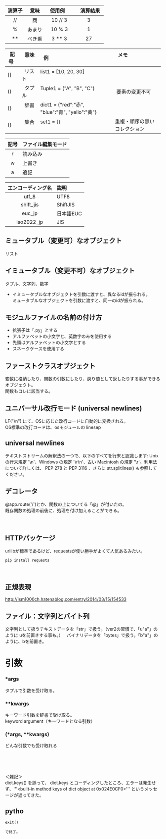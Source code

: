 |  演算子  | 意味 |   使用例      |    演算結果  |
|:-------:|:---------:|:---------:|:---------:|
|  //     |   商      |  10 // 3  | 3         |
|  %      |   あまり  |  10 % 3   | 1         |
|  **     |   べき乗  |  3 ** 3   | 27         |


|  記号   |   意味     |  例                                             |   メモ                          |
|:-------:|:----------|--------------------------------------------------|-------------------------------|
|  []     |   リスト   |  list1 = [10, 20, 30]                            |                               |
|  ()     |   タプル   |  Tuple1 = ("A", "B", "C")                        |  要素の変更不可                |
|  {}     |   辞書     |  dict1 = {"red":"赤", "blue":"青", "yello":"黄"}  |                              |
|  {}     |   集合     |  set1 = {}                                       | 重複・順序の無いコレクション    |


|  記号   |   ファイル編集モード  |
|:-------:|:--------------------|
|  r     |   読み込み            |
|  w     |   上書き              |
|  a     |   追記                |


|  エンコーディング名 |   説明     |
|:-----------------:|:-----------|
| utf_8             |  UTF8      |
| shift_jis         |  ShiftJIS  |
| euc_jp            |  日本語EUC  |
| iso2022_jp        |  JIS       |


## ミュータブル（変更可）なオブジェクト
リスト


## イミュータブル（変更不可）なオブジェクト
タプル、文字列、数字

 * イミュータブルなオブジェクトを引数に渡すと、異なるidが振られる。  
 ミュータブルなオブジェクトを引数に渡すと、同一のidが振られる。


## モジュルファイルの名前の付け方
 * 拡張子は「.py」とする
 * アルファベットの小文字と、英数字のみを使用する
 * 先頭はアルファベットの小文字とする
 * スネークケースを使用する


## ファーストクラスオブジェクト
変数に格納したり、関数の引数にしたり、戻り値として返したりする事ができるオブジェクト。  
関数もコレに該当する。


## ユニバーサル改行モード (universal newlines)
LF("\n") にて、OSに応じた改行コードに自動的に変換される。  
OS標準の改行コードは、osモジュールの linesep


## universal newlines
テキストストリームの解釈法の一つで、以下のすべてを行末と認識します: Unix の行末規定 '\n'、Windows の規定 '\r\n'、古い Macintosh の規定 '\r'。利用法について詳しくは、 PEP 278 と PEP 3116 、さらに str.splitlines() も参照してください。


## デコレータ
@app.route('/')とか、関数の上についてる「@」が付いたの。  
既存関数の処理の前後に、処理を付け加えることができる。　  

　  
## HTTPパッケージ
urllibが標準であるけど、requestsが使い勝手がよくて人気あるみたい。
```
pip install requests
```
　  
## 正規表現
http://ism1000ch.hatenablog.com/entry/2014/03/15/154533


## ファイル：文字列とバイト列
文字列として扱うテキストデータを「str」で扱う。（ver2の習慣で、「u"a"」のように uを前置きする事も。）    
バイナリデータを「bytes」で扱う。「b"a"」のように、bを前置き。



# 引数

### *args 
タプルで引数を受け取る。


### **kwargs
キーワード引数を辞書で受け取る。  
keyword argument（キーワードとなる引数）


### (*args, **kwargs)
どんな引数でも受け取れる
　  
　  
　  
　  
　  
＜雑記＞  
dict.keys() を誤って、
dict.keys とコーディングしたところ、エラーは発生せず、'''<built-in method keys of dict object at 0x024E0CF0>'''
というメッセージが返ってきた。


## pytho
```
exit()

で終了。
```